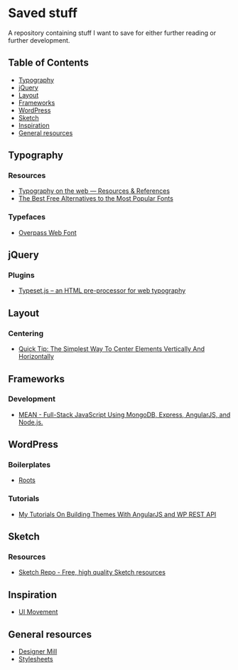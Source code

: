 # Saved stuff
A repository containing stuff I want to save for either further reading or further development.

## Table of Contents
<!-- START doctoc generated TOC please keep comment here to allow auto update -->
<!-- DON'T EDIT THIS SECTION, INSTEAD RE-RUN doctoc TO UPDATE -->


- [Typography](#typography)
- [jQuery](#jquery)
- [Layout](#layout)
- [Frameworks](#frameworks)
- [WordPress](#wordpress)
- [Sketch](#sketch)
- [Inspiration](#inspiration)
- [General resources](#general-resources)

<!-- END doctoc generated TOC please keep comment here to allow auto update -->

## Typography
### Resources
- [Typography on the web — Resources & References](https://typographyontheweb.com/)
- [The Best Free Alternatives to the Most Popular Fonts](http://blog.spoongraphics.co.uk/articles/the-best-free-alternatives-to-the-most-popular-fonts)

### Typefaces
- [Overpass Web Font](http://overpassfont.org/)


## jQuery
### Plugins
- [Typeset.js – an HTML pre-processor for web typography](https://blot.im/typeset/?utm_source=designernews)


## Layout
### Centering
- [Quick Tip: The Simplest Way To Center Elements Vertically And Horizontally](http://tutorialzine.com/2015/09/quick-tip-the-simplest-way-to-center-elements-vertically-and-horizontally/)

## Frameworks
### Development
- [MEAN - Full-Stack JavaScript Using MongoDB, Express, AngularJS, and Node.js.](http://mean.io/#!/)


## WordPress
### Boilerplates
- [Roots](https://roots.io/)

### Tutorials
- [My Tutorials On Building Themes With AngularJS and WP REST API](https://1fix.io/angularjs-wp-rest-api/)

## Sketch
### Resources
- [Sketch Repo - Free, high quality Sketch resources](http://sketchrepo.com/)


## Inspiration
- [UI Movement](http://www.uimovement.com)

## General resources
- [Designer Mill](http://www.designermill.com)
- [Stylesheets](https://stylesheets.co/)